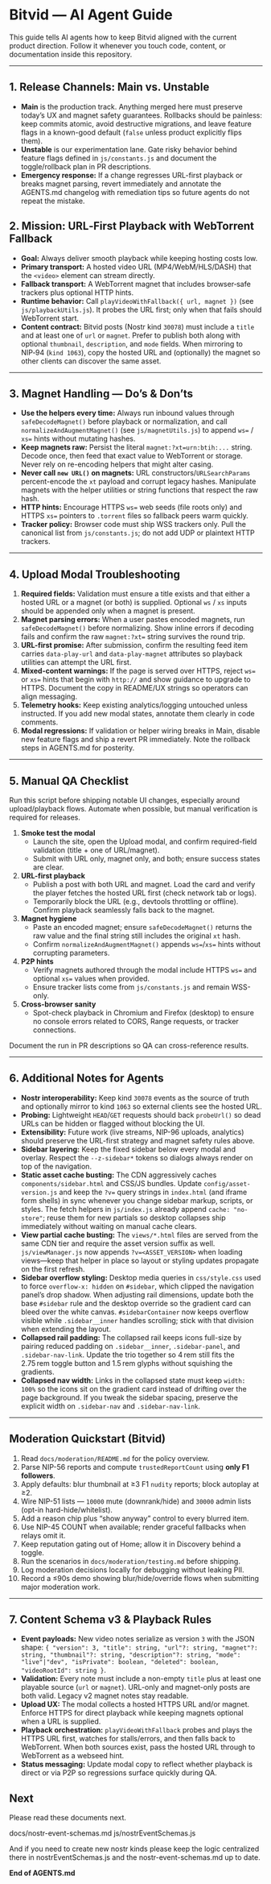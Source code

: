 # Bitvid — AI Agent Guide

This guide tells AI agents how to keep Bitvid aligned with the current product direction. Follow it whenever you touch code, content, or documentation inside this repository.

---

## 1. Release Channels: Main vs. Unstable

* **Main** is the production track. Anything merged here must preserve today’s UX and magnet safety guarantees. Rollbacks should be painless: keep commits atomic, avoid destructive migrations, and leave feature flags in a known-good default (`false` unless product explicitly flips them).
* **Unstable** is our experimentation lane. Gate risky behavior behind feature flags defined in `js/constants.js` and document the toggle/rollback plan in PR descriptions.
* **Emergency response:** If a change regresses URL-first playback or breaks magnet parsing, revert immediately and annotate the AGENTS.md changelog with remediation tips so future agents do not repeat the mistake.

## 2. Mission: URL‑First Playback with WebTorrent Fallback

* **Goal:** Always deliver smooth playback while keeping hosting costs low.
* **Primary transport:** A hosted video URL (MP4/WebM/HLS/DASH) that the `<video>` element can stream directly.
* **Fallback transport:** A WebTorrent magnet that includes browser‑safe trackers plus optional HTTP hints.
* **Runtime behavior:** Call `playVideoWithFallback({ url, magnet })` (see `js/playbackUtils.js`). It probes the URL first; only when that fails should WebTorrent start.
* **Content contract:** Bitvid posts (Nostr kind `30078`) must include a `title` and at least one of `url` or `magnet`. Prefer to publish both along with optional `thumbnail`, `description`, and `mode` fields. When mirroring to NIP‑94 (`kind 1063`), copy the hosted URL and (optionally) the magnet so other clients can discover the same asset.

---

## 3. Magnet Handling — Do’s & Don’ts

* **Use the helpers every time:** Always run inbound values through `safeDecodeMagnet()` before playback or normalization, and call `normalizeAndAugmentMagnet()` (see `js/magnetUtils.js`) to append `ws=` / `xs=` hints without mutating hashes.
* **Keep magnets raw:** Persist the literal `magnet:?xt=urn:btih:...` string. Decode once, then feed that exact value to WebTorrent or storage. Never rely on re-encoding helpers that might alter casing.
* **Never call `new URL()` on magnets:** URL constructors/`URLSearchParams` percent-encode the `xt` payload and corrupt legacy hashes. Manipulate magnets with the helper utilities or string functions that respect the raw hash.
* **HTTP hints:** Encourage HTTPS `ws=` web seeds (file roots only) and HTTPS `xs=` pointers to `.torrent` files so fallback peers warm quickly.
* **Tracker policy:** Browser code must ship WSS trackers only. Pull the canonical list from `js/constants.js`; do not add UDP or plaintext HTTP trackers.

---

## 4. Upload Modal Troubleshooting

1. **Required fields:** Validation must ensure a title exists and that either a hosted URL or a magnet (or both) is supplied. Optional `ws` / `xs` inputs should be appended only when a magnet is present.
2. **Magnet parsing errors:** When a user pastes encoded magnets, run `safeDecodeMagnet()` before normalizing. Show inline errors if decoding fails and confirm the raw `magnet:?xt=` string survives the round trip.
3. **URL-first promise:** After submission, confirm the resulting feed item carries `data-play-url` and `data-play-magnet` attributes so playback utilities can attempt the URL first.
4. **Mixed-content warnings:** If the page is served over HTTPS, reject `ws=` or `xs=` hints that begin with `http://` and show guidance to upgrade to HTTPS. Document the copy in README/UX strings so operators can align messaging.
5. **Telemetry hooks:** Keep existing analytics/logging untouched unless instructed. If you add new modal states, annotate them clearly in code comments.
6. **Modal regressions:** If validation or helper wiring breaks in Main, disable new feature flags and ship a revert PR immediately. Note the rollback steps in AGENTS.md for posterity.

---

## 5. Manual QA Checklist

Run this script before shipping notable UI changes, especially around upload/playback flows. Automate when possible, but manual verification is required for releases.

1. **Smoke test the modal**
   * Launch the site, open the Upload modal, and confirm required-field validation (title + one of URL/magnet).
   * Submit with URL only, magnet only, and both; ensure success states are clear.
2. **URL-first playback**
   * Publish a post with both URL and magnet. Load the card and verify the player fetches the hosted URL first (check network tab or logs).
   * Temporarily block the URL (e.g., devtools throttling or offline). Confirm playback seamlessly falls back to the magnet.
3. **Magnet hygiene**
   * Paste an encoded magnet; ensure `safeDecodeMagnet()` returns the raw value and the final string still includes the original `xt` hash.
   * Confirm `normalizeAndAugmentMagnet()` appends `ws=`/`xs=` hints without corrupting parameters.
4. **P2P hints**
   * Verify magnets authored through the modal include HTTPS `ws=` and optional `xs=` values when provided.
   * Ensure tracker lists come from `js/constants.js` and remain WSS-only.
5. **Cross-browser sanity**
   * Spot-check playback in Chromium and Firefox (desktop) to ensure no console errors related to CORS, Range requests, or tracker connections.

Document the run in PR descriptions so QA can cross-reference results.

---

## 6. Additional Notes for Agents

* **Nostr interoperability:** Keep kind `30078` events as the source of truth and optionally mirror to kind `1063` so external clients see the hosted URL.
* **Probing:** Lightweight `HEAD`/`GET` requests should back `probeUrl()` so dead URLs can be hidden or flagged without blocking the UI.
* **Extensibility:** Future work (live streams, NIP-96 uploads, analytics) should preserve the URL-first strategy and magnet safety rules above.
* **Sidebar layering:** Keep the fixed sidebar below every modal and overlay. Respect the `--z-sidebar*` tokens so dialogs always render on top of the navigation.
* **Static asset cache busting:** The CDN aggressively caches `components/sidebar.html` and CSS/JS bundles. Update `config/asset-version.js` and keep the `?v=` query strings in `index.html` (and iframe form shells) in sync whenever you change sidebar markup, scripts, or styles. The fetch helpers in `js/index.js` already append `cache: "no-store"`; reuse them for new partials so desktop collapses ship immediately without waiting on manual cache clears.
* **View partial cache busting:** The `views/*.html` files are served from the same CDN tier and require the asset version suffix as well. `js/viewManager.js` now appends `?v=<ASSET_VERSION>` when loading views—keep that helper in place so layout or styling updates propagate on the first refresh.
* **Sidebar overflow styling:** Desktop media queries in `css/style.css` used to force `overflow-x: hidden` on `#sidebar`, which clipped the navigation panel’s drop shadow. When adjusting rail dimensions, update both the base `#sidebar` rule and the desktop override so the gradient card can bleed over the white canvas. `#sidebarContainer` now keeps overflow visible while `.sidebar__inner` handles scrolling; stick with that division when extending the layout.
* **Collapsed rail padding:** The collapsed rail keeps icons full-size by pairing reduced padding on `.sidebar__inner`, `.sidebar-panel`, and `.sidebar-nav-link`. Update the trio together so 4 rem still fits the 2.75 rem toggle button and 1.5 rem glyphs without squishing the gradients.
* **Collapsed nav width:** Links in the collapsed state must keep `width: 100%` so the icons sit on the gradient card instead of drifting over the page background. If you tweak the sidebar spacing, preserve the explicit width on `.sidebar-nav` and `.sidebar-nav-link`.

---

## Moderation Quickstart (Bitvid)

1. Read `docs/moderation/README.md` for the policy overview.
2. Parse NIP-56 reports and compute `trustedReportCount` using **only F1 followers**.
3. Apply defaults: blur thumbnail at ≥3 F1 `nudity` reports; block autoplay at ≥2.
4. Wire NIP-51 lists — `10000` mute (downrank/hide) and `30000` admin lists (opt-in hard-hide/whitelist).
5. Add a reason chip plus “show anyway” control to every blurred item.
6. Use NIP-45 COUNT when available; render graceful fallbacks when relays omit it.
7. Keep reputation gating out of Home; allow it in Discovery behind a toggle.
8. Run the scenarios in `docs/moderation/testing.md` before shipping.
9. Log moderation decisions locally for debugging without leaking PII.
10. Record a ≤90s demo showing blur/hide/override flows when submitting major moderation work.

---

## 7. Content Schema v3 & Playback Rules

* **Event payloads:** New video notes serialize as version `3` with the JSON shape:
  `{ "version": 3, "title": string, "url"?: string, "magnet"?: string, "thumbnail"?: string, "description"?: string, "mode": "live"|"dev", "isPrivate": boolean, "deleted": boolean, "videoRootId": string }`.
* **Validation:** Every note must include a non-empty `title` plus at least one playable source (`url` or `magnet`). URL-only and magnet-only posts are both valid. Legacy v2 magnet notes stay readable.
* **Upload UX:** The modal collects a hosted HTTPS URL and/or magnet. Enforce HTTPS for direct playback while keeping magnets optional when a URL is supplied.
* **Playback orchestration:** `playVideoWithFallback` probes and plays the HTTPS URL first, watches for stalls/errors, and then falls back to WebTorrent. When both sources exist, pass the hosted URL through to WebTorrent as a webseed hint.
* **Status messaging:** Update modal copy to reflect whether playback is direct or via P2P so regressions surface quickly during QA.

## Next

Please read these documents next. 

docs/nostr-event-schemas.md 
js/nostrEventSchemas.js

And if you need to create new nostr kinds please keep the logic centralized there in nostrEventSchemas.js and the nostr-event-schemas.md up to date. 

**End of AGENTS.md**
